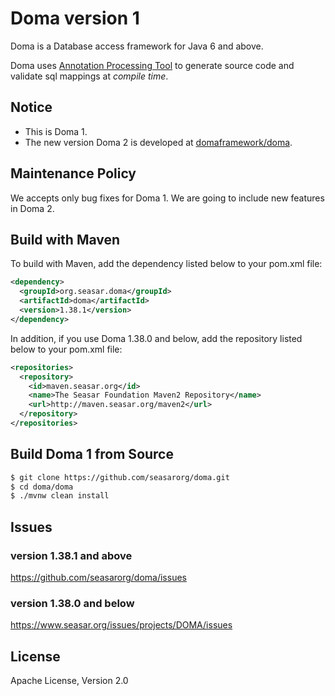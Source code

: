 Doma version 1
========================================

Doma is a Database access framework for Java 6 and above. 

Doma uses [Annotation Processing Tool][apt] to generate source code and validate sql mappings at *compile time*.

Notice
--------

- This is Doma 1.
- The new version Doma 2 is developed at [domaframework/doma](https://github.com/domaframework/doma). 

Maintenance Policy
------------------

We accepts only bug fixes for Doma 1. We are going to include new features in Doma 2.

Build with Maven
----------------

To build with Maven, add the dependency listed below to your pom.xml file:

```xml
<dependency>
  <groupId>org.seasar.doma</groupId>
  <artifactId>doma</artifactId>
  <version>1.38.1</version>
</dependency>
```

In addition, if you use Doma 1.38.0 and below, add the repository listed below to your pom.xml file:

```xml
<repositories>
  <repository>
    <id>maven.seasar.org</id>
    <name>The Seasar Foundation Maven2 Repository</name>
    <url>http://maven.seasar.org/maven2</url>
  </repository>
</repositories>
```

Build Doma 1 from Source
------------------------

```sh
$ git clone https://github.com/seasarorg/doma.git
$ cd doma/doma
$ ./mvnw clean install
```

Issues
------

### version 1.38.1 and above
https://github.com/seasarorg/doma/issues

### version 1.38.0 and below
https://www.seasar.org/issues/projects/DOMA/issues

License
-------

Apache License, Version 2.0

  [apt]: http://docs.oracle.com/javase/6/docs/technotes/guides/apt/index.html
